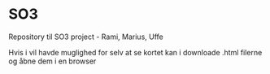 # SO3
Repository til SO3 project - Rami, Marius, Uffe

Hvis i vil havde muglighed for selv at se kortet kan i downloade .html filerne og åbne dem i en browser
